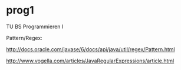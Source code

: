 prog1
=====

TU BS Programmieren I

Pattern/Regex: 

http://docs.oracle.com/javase/6/docs/api/java/util/regex/Pattern.html

http://www.vogella.com/articles/JavaRegularExpressions/article.html